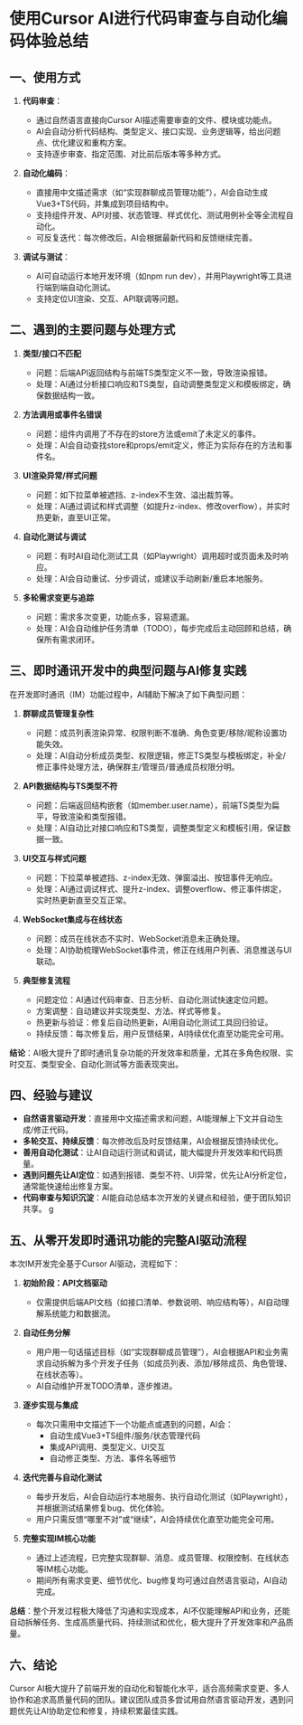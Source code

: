 # 使用Cursor AI进行代码审查与自动化编码体验总结

## 一、使用方式

1. **代码审查**：

   - 通过自然语言直接向Cursor AI描述需要审查的文件、模块或功能点。
   - AI会自动分析代码结构、类型定义、接口实现、业务逻辑等，给出问题点、优化建议和重构方案。
   - 支持逐步审查、指定范围、对比前后版本等多种方式。
2. **自动化编码**：

   - 直接用中文描述需求（如“实现群聊成员管理功能”），AI会自动生成Vue3+TS代码，并集成到项目结构中。
   - 支持组件开发、API对接、状态管理、样式优化、测试用例补全等全流程自动化。
   - 可反复迭代：每次修改后，AI会根据最新代码和反馈继续完善。
3. **调试与测试**：

   - AI可自动运行本地开发环境（如npm run dev），并用Playwright等工具进行端到端自动化测试。
   - 支持定位UI渲染、交互、API联调等问题。

## 二、遇到的主要问题与处理方式

1. **类型/接口不匹配**

   - 问题：后端API返回结构与前端TS类型定义不一致，导致渲染报错。
   - 处理：AI通过分析接口响应和TS类型，自动调整类型定义和模板绑定，确保数据结构一致。
2. **方法调用或事件名错误**

   - 问题：组件内调用了不存在的store方法或emit了未定义的事件。
   - 处理：AI会自动查找store和props/emit定义，修正为实际存在的方法和事件名。
3. **UI渲染异常/样式问题**

   - 问题：如下拉菜单被遮挡、z-index不生效、溢出裁剪等。
   - 处理：AI通过调试和样式调整（如提升z-index、修改overflow），并实时热更新，直至UI正常。
4. **自动化测试与调试**

   - 问题：有时AI自动化测试工具（如Playwright）调用超时或页面未及时响应。
   - 处理：AI会自动重试、分步调试，或建议手动刷新/重启本地服务。
5. **多轮需求变更与追踪**

   - 问题：需求多次变更，功能点多，容易遗漏。
   - 处理：AI会自动维护任务清单（TODO），每步完成后主动回顾和总结，确保所有需求闭环。

## 三、即时通讯开发中的典型问题与AI修复实践

在开发即时通讯（IM）功能过程中，AI辅助下解决了如下典型问题：

1. **群聊成员管理复杂性**

   - 问题：成员列表渲染异常、权限判断不准确、角色变更/移除/昵称设置功能失效。
   - 处理：AI自动分析成员类型、权限逻辑，修正TS类型与模板绑定，补全/修正事件处理方法，确保群主/管理员/普通成员权限分明。
2. **API数据结构与TS类型不符**

   - 问题：后端返回结构嵌套（如member.user.name），前端TS类型为扁平，导致渲染和类型报错。
   - 处理：AI自动比对接口响应和TS类型，调整类型定义和模板引用，保证数据一致。
3. **UI交互与样式问题**

   - 问题：下拉菜单被遮挡、z-index无效、弹窗溢出、按钮事件无响应。
   - 处理：AI通过调试样式、提升z-index、调整overflow、修正事件绑定，实时热更新直至交互正常。
4. **WebSocket集成与在线状态**

   - 问题：成员在线状态不实时、WebSocket消息未正确处理。
   - 处理：AI协助梳理WebSocket事件流，修正在线用户列表、消息推送与UI联动。
5. **典型修复流程**

   - 问题定位：AI通过代码审查、日志分析、自动化测试快速定位问题。
   - 方案调整：自动建议并实现类型、方法、样式等修复。
   - 热更新与验证：修复后自动热更新，AI用自动化测试工具回归验证。
   - 持续反馈：每次修复后，用户反馈结果，AI持续优化直至功能完全可用。

**结论**：AI极大提升了即时通讯复杂功能的开发效率和质量，尤其在多角色权限、实时交互、类型安全、自动化测试等方面表现突出。

## 四、经验与建议

- **自然语言驱动开发**：直接用中文描述需求和问题，AI能理解上下文并自动生成/修正代码。
- **多轮交互、持续反馈**：每次修改后及时反馈结果，AI会根据反馈持续优化。
- **善用自动化测试**：让AI自动运行测试和调试，能大幅提升开发效率和代码质量。
- **遇到问题先让AI定位**：如遇到报错、类型不符、UI异常，优先让AI分析定位，通常能快速给出修复方案。
- **代码审查与知识沉淀**：AI能自动总结本次开发的关键点和经验，便于团队知识共享。
  g

## 五、从零开发即时通讯功能的完整AI驱动流程

本次IM开发完全基于Cursor AI驱动，流程如下：

1. **初始阶段：API文档驱动**

   - 仅需提供后端API文档（如接口清单、参数说明、响应结构等），AI自动理解系统能力和数据流。
2. **自动任务分解**

   - 用户用一句话描述目标（如“实现群聊成员管理”），AI会根据API和业务需求自动拆解为多个开发子任务（如成员列表、添加/移除成员、角色管理、在线状态等）。
   - AI自动维护开发TODO清单，逐步推进。
3. **逐步实现与集成**

   - 每次只需用中文描述下一个功能点或遇到的问题，AI会：
     - 自动生成Vue3+TS组件/服务/状态管理代码
     - 集成API调用、类型定义、UI交互
     - 自动修正类型、方法、事件名等细节
4. **迭代完善与自动化测试**

   - 每步开发后，AI会自动运行本地服务、执行自动化测试（如Playwright），并根据测试结果修复bug、优化体验。
   - 用户只需反馈“哪里不对”或“继续”，AI会持续优化直至功能完全可用。
5. **完整实现IM核心功能**

   - 通过上述流程，已完整实现群聊、消息、成员管理、权限控制、在线状态等IM核心功能。
   - 期间所有需求变更、细节优化、bug修复均可通过自然语言驱动，AI自动完成。

**总结**：整个开发过程极大降低了沟通和实现成本，AI不仅能理解API和业务，还能自动拆解任务、生成高质量代码、持续测试和优化，极大提升了开发效率和产品质量。

## 六、结论

Cursor AI极大提升了前端开发的自动化和智能化水平，适合高频需求变更、多人协作和追求高质量代码的团队。建议团队成员多尝试用自然语言驱动开发，遇到问题优先让AI协助定位和修复，持续积累最佳实践。
